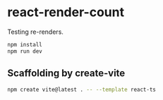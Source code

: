# react-render-count

Testing re-renders.

```bash
npm install
npm run dev
```

## Scaffolding by create-vite

```bash
npm create vite@latest . -- --template react-ts
```
